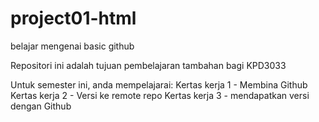 # project01-html
belajar mengenai basic github

Repositori ini adalah tujuan pembelajaran tambahan bagi KPD3033

Untuk semester ini, anda mempelajarai:
Kertas kerja 1 - Membina Github
Kertas kerja 2 - Versi ke remote repo
Kertas kerja 3 - mendapatkan versi dengan Github
